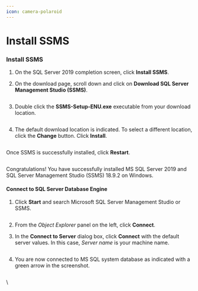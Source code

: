 ```yaml
---
icon: camera-polaroid
---
```


# Install SSMS

### Install SSMS <a href="#installssms" id="installssms"></a>

1. On the SQL Server 2019 completion screen, click **Install SSMS**.
2.  On the download page, scroll down and click on **Download SQL Server Management Studio (SSMS)**.&#x20;

    <figure><img src="https://graphql-engine-cdn.hasura.io/learn-hasura/assets/database-mssql/download-ssms.png" alt=""><figcaption></figcaption></figure>
3.  Double click the **SSMS-Setup-ENU.exe** executable from your download location.&#x20;

    <figure><img src="https://graphql-engine-cdn.hasura.io/learn-hasura/assets/database-mssql/ssms-setup.png" alt=""><figcaption></figcaption></figure>
4.  The default download location is indicated. To select a different location, click the **Change** button.  Click **Install**.

    <figure><img src="https://graphql-engine-cdn.hasura.io/learn-hasura/assets/database-mssql/ssms-location.png" alt=""><figcaption></figcaption></figure>

Once SSMS is successfully installed, click **Restart**.&#x20;

<figure><img src="https://graphql-engine-cdn.hasura.io/learn-hasura/assets/database-mssql/ssms-installed.png" alt=""><figcaption></figcaption></figure>

Congratulations! You have successfully installed MS SQL Server 2019 and SQL Server Management Studio (SSMS) 18.9.2 on Windows.

#### Connect to SQL Server Database Engine <a href="#connecttosqlserverdatabaseengine" id="connecttosqlserverdatabaseengine"></a>

1.  Click **Start** and search Microsoft SQL Server Management Studio or SSMS.&#x20;

    <figure><img src="https://graphql-engine-cdn.hasura.io/learn-hasura/assets/database-mssql/select-ssms.png" alt=""><figcaption></figcaption></figure>
2. From the _Object Explorer_ panel on the left, click **Connect**.
3.  In the **Connect to Server** dialog box, click **Connect** with the default server values.  In this case, _Server name_ is your machine name.

    <figure><img src="https://graphql-engine-cdn.hasura.io/learn-hasura/assets/database-mssql/connect-to-server.png" alt=""><figcaption></figcaption></figure>
4.  You are now connected to MS SQL system database as indicated with a green arrow in the screenshot.&#x20;

    <figure><img src="https://graphql-engine-cdn.hasura.io/learn-hasura/assets/database-mssql/dbengine-connect.png" alt=""><figcaption></figcaption></figure>

\
